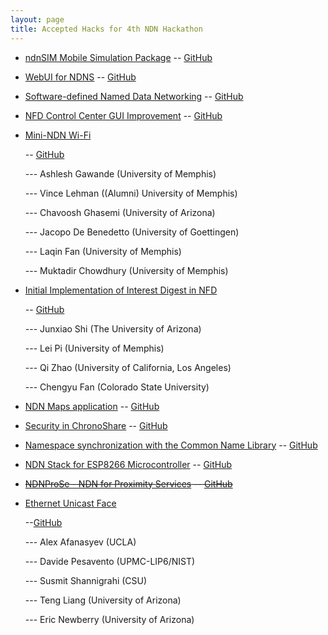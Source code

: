 ```yaml
---
layout: page
title: Accepted Hacks for 4th NDN Hackathon
---
```



- [ndnSIM Mobile Simulation Package](assets/ndnSIM-mobile-package.docx)
  -- [GitHub](https://github.com/4th-ndn-hackathon/ndnSIM-Mobile-Simulation-Package)
- [WebUI for NDNS](assets/hackthon-proposal-NDNS.pdf)
  -- [GitHub](https://github.com/4th-ndn-hackathon/WebUI-for-NDNS)
- [Software-defined Named Data Networking](assets/sdndn-ndn-hackathon.docx)
  -- [GitHub](https://github.com/4th-ndn-hackathon/Software-defined-Named-Data-Networking)
- [NFD Control Center GUI Improvement](assets/webui.pdf)
  -- [GitHub](https://github.com/4th-ndn-hackathon/NFD-Control-Center-GUI-Improvement)

- [Mini-NDN Wi-Fi](assets/mini-ndn-wifi.pdf)

  -- [GitHub](https://github.com/4th-ndn-hackathon/Mini-NDN-Wi-Fi)

  --- Ashlesh Gawande (University of Memphis)

  --- Vince Lehman ((Alumni) University of Memphis)

  --- Chavoosh Ghasemi (University of Arizona)

  --- Jacopo De Benedetto (University of Goettingen)

  --- Laqin Fan (University of Memphis)

  --- Muktadir Chowdhury (University of Memphis)

- [Initial Implementation of Interest Digest in NFD](assets/digest.pdf)

  -- [GitHub](https://github.com/4th-ndn-hackathon/Initial-Implementation-of-Interest-Digest-in-NFD)

  --- Junxiao Shi (The University of Arizona)

  ---  Lei Pi (University of Memphis)

  ---  Qi Zhao (University of California, Los Angeles)

  ---  Chengyu Fan (Colorado State University)

- [NDN Maps application](assets/NDN_Maps_project_proposal.pdf)
  -- [GitHub](https://github.com/4th-ndn-hackathon/NDN-Maps-application)
- [Security in ChronoShare](assets/Security_in_ChronoShare.pdf)
  -- [GitHub](https://github.com/4th-ndn-hackathon/Security-in-ChronoShare)
- [Namespace synchronization with the Common Name Library](assets/namespace-sync.docx)
  -- [GitHub](https://github.com/4th-ndn-hackathon/Namespace-synchronization-with-the-Common-Name-Library)
- [NDN Stack for ESP8266 Microcontroller](assets/esp8266.pdf)
  -- [GitHub](https://github.com/4th-ndn-hackathon/NDN-Stack-for-ESP8266-Microcontroller)
- <s>[NDNProSe - NDN for Proximity Services](assets/ndnprose.pdf)
  -- [GitHub](https://github.com/4th-ndn-hackathon/NDNProSe-NDN-for-Proximity-Services)</s>
- [Ethernet Unicast Face](assets/ethernet_unicast_face.pdf)

  --[GitHub](https://github.com/4th-ndn-hackathon/ethernet-unicast-face)

  --- Alex Afanasyev (UCLA)

  --- Davide Pesavento (UPMC-LIP6/NIST)

  --- Susmit Shannigrahi (CSU)

  --- Teng Liang (University of Arizona)

  --- Eric Newberry (University of Arizona)

